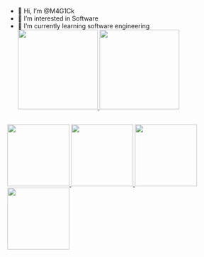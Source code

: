 - 👋 Hi, I’m @M4G1Ck
- 👀 I’m interested in Software
- 🌱 I’m currently learning software engineering
  <div>
    <a href="https://github.com/M4G1Ck">
     <img height="180em" src="https://github-readme-stats.vercel.app/api?username=M4G1Ck&theme=jolly&show_icons=true">
     <img height="180em" src="https://github-readme-stats.vercel.app/api/top-langs/?username=M4G1Ck&theme=jolly&layout=compact">                            
  </div>
<br>

<a href="https://github.com/M4G1Ck/serratec">
  <img height="140px" src="https://github-readme-stats.vercel.app/api/pin/?username=M4G1Ck&repo=serratec&theme=jolly" />
</a>  

<a href="https://github.com/M4G1Ck/zeromonMarketPlace">
  <img height="140px" src="https://github-readme-stats.vercel.app/api/pin/?username=M4G1Ck&repo=zeromonMarketPlace&theme=jolly" />
</a>

<a href="https://github.com/M4G1Ck/serraTec2021">
  <img height="140px" src="https://github-readme-stats.vercel.app/api/pin/?username=M4G1Ck&repo=serraTec2021&theme=jolly" />
</a>  

<a href="https://github.com/M4G1Ck/ApiRestful-Java">
  <img height="140px" src="https://github-readme-stats.vercel.app/api/pin/?username=M4G1Ck&repo=ApiRestful-Java&theme=jolly" />
</a> 


